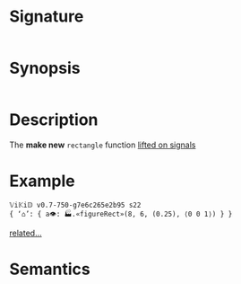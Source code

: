 # Signature
```vikid-signature
```

# Synopsis
```vikid-synopsis
```

# Description
The __make new__ `rectangle` function [lifted on signals](/refman/concepts/pure_functions)

# Example
```vikid-script
𝕍i𝕂i𝔻 v0.7-750-g7e6c265e2b95 s22
{ ‘⌂’: { a👁: 🏭.«figureRect»(8, 6, (0.25), ⟨0 0 1⟩) } }
```


[related...](https://en.wikipedia.org/wiki/Rectangle)

# Semantics